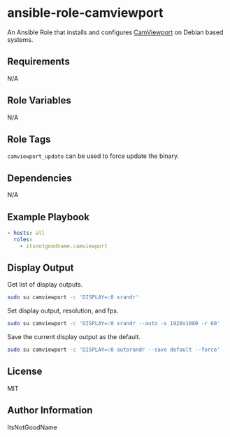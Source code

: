 # ansible-role-camviewport

An Ansible Role that installs and configures [CamViewport](https://github.com/ItsNotGoodName/camviewport) on Debian based systems.

## Requirements

N/A

## Role Variables

N/A

## Role Tags

`camviewport_update` can be used to force update the binary.

## Dependencies

N/A

## Example Playbook

```yaml
- hosts: all
  roles:
    - itsnotgoodname.camviewport
```

## Display Output

Get list of display outputs.

```sh
sudo su camviewport -c 'DISPLAY=:0 xrandr'
```

Set display output, resolution, and fps.

```sh
sudo su camviewport -c 'DISPLAY=:0 xrandr --auto -s 1920x1080 -r 60'
```

Save the current display output as the default.

```sh
sudo su camviewport -c 'DISPLAY=:0 autorandr --save default --force'
```

## License

MIT

## Author Information

ItsNotGoodName
